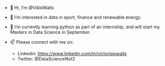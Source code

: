 - 👋 Hi, I’m @VikkiWalls
- 👀 I’m interested in data in sport, finance and renewable energy.
- 🌱 I’m currently learning python as part of an internship, and will start my Masters in Data Science in September.
- 📫 Please connect with me on:

  - Linkedin: https://www.linkedin.com/in/victoriajswalls
  - Twitter: @DataScienceNot2

<!---
VikkiWalls/VikkiWalls is a ✨ special ✨ repository because its `README.md` (this file) appears on your GitHub profile.
You can click the Preview link to take a look at your changes.
--->
